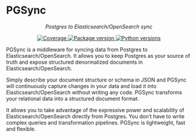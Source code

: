 # PGSync

<p align="center">
    <em>Postgres to Elasticsearch/OpenSearch sync</em>
</p>
<p align="center">
    <a href="https://codecov.io/gh/toluaina/pgsync" target="_blank">
        <img src="https://codecov.io/gh/toluaina/pgsync/branch/main/graph/badge.svg?token=cvQzYkz6CV" alt="Coverage">
    </a>
    <a href="https://badge.fury.io/py/pgsync" target="_blank">
        <img src="https://badge.fury.io/py/pgsync.svg" alt="Package version">
    </a>
    <a href="https://pypi.org/project/pgsync" target="_blank">
        <img src="https://img.shields.io/pypi/pyversions/pgsync" alt="Python versions">
    </a>
</p>


PGSync is a middleware for syncing data from Postgres to Elasticsearch/OpenSearch. 
It allows you to keep Postgres as your source of truth and expose 
structured denormalized documents in Elasticsearch/OpenSearch.

Simply describe your document structure or schema in JSON and PGSync will 
continuously capture changes in your data and load it into Elasticsearch/OpenSearch without 
writing any code. PGSync transforms your relational data into a structured 
document format.

It allows you to take advantage of the expressive power and scalability of 
Elasticsearch/OpenSearch directly from Postgres. You don’t have to write complex queries 
and transformation pipelines. PGSync is lightweight, fast and flexible.
